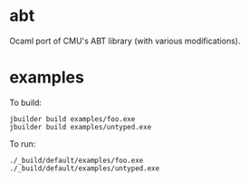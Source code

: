 # abt
Ocaml port of CMU's ABT library (with various modifications).

# examples

To build:
```
jbuilder build examples/foo.exe
jbuilder build examples/untyped.exe
```

To run:
```
./_build/default/examples/foo.exe
./_build/default/examples/untyped.exe
```
